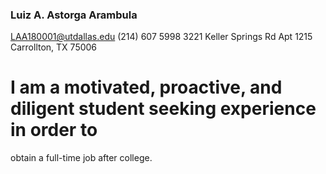 ### Luiz A. Astorga Arambula
LAA180001@utdallas.edu
(214) 607 5998
3221 Keller Springs Rd Apt 1215
Carrollton, TX 75006

# I am a motivated, proactive, and diligent student seeking experience in order to
obtain a full-time job after college.
